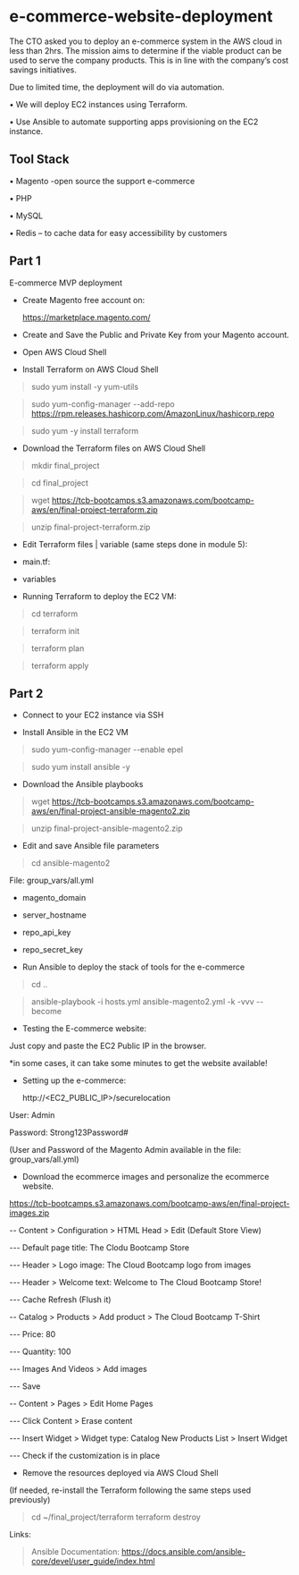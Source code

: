 # e-commerce-website-deployment

The CTO asked you to deploy an e-commerce system in the AWS cloud in less than 2hrs. The mission aims to determine if the viable product can be used to serve the company products. This is in line with the company’s cost savings initiatives.

Due to limited time, the deployment will do via automation.

•	We will deploy EC2 instances using Terraform.

•	Use Ansible to automate supporting apps provisioning on the EC2 instance. 

## Tool Stack

•	Magento -open source the support e-commerce

•	PHP

•	MySQL

•	Redis – to cache data for easy accessibility by customers



## Part 1

E-commerce MVP deployment

- Create Magento free account on:

  https://marketplace.magento.com/ 

- Create and Save the Public and Private Key from your Magento account.

- Open AWS Cloud Shell

- Install Terraform on AWS Cloud Shell

>sudo yum install -y yum-utils

>sudo yum-config-manager --add-repo https://rpm.releases.hashicorp.com/AmazonLinux/hashicorp.repo

>sudo yum -y install terraform

- Download the Terraform files on AWS Cloud Shell
  
>mkdir final_project

>cd final_project

>wget https://tcb-bootcamps.s3.amazonaws.com/bootcamp-aws/en/final-project-terraform.zip

>unzip final-project-terraform.zip

- Edit Terraform files | variable (same steps done in module 5):

- main.tf:
  
* variables

- Running Terraform to deploy the EC2 VM:

>cd terraform

>terraform init

>terraform plan

>terraform apply

## Part 2

- Connect to your EC2 instance via SSH

- Install Ansible in the EC2 VM

>sudo yum-config-manager --enable epel

>sudo yum install ansible -y

- Download the Ansible playbooks
  
>wget https://tcb-bootcamps.s3.amazonaws.com/bootcamp-aws/en/final-project-ansible-magento2.zip

>unzip final-project-ansible-magento2.zip

- Edit and save Ansible file parameters
  
>cd ansible-magento2

File: group_vars/all.yml

* magento_domain
  
* server_hostname
  
* repo_api_key
  
* repo_secret_key

- Run Ansible to deploy the stack of tools for the e-commerce

>cd ..

>ansible-playbook -i hosts.yml ansible-magento2.yml -k -vvv --become

- Testing the E-commerce website:

Just copy and paste the EC2 Public IP in the browser.

 *in some cases, it can take some minutes to get the website available!

- Setting up the e-commerce:
  
  http://<EC2_PUBLIC_IP>/securelocation

User: Admin

Password: Strong123Password#

(User and Password of the Magento Admin available in the file: group_vars/all.yml)

- Download the ecommerce images and personalize the ecommerce website.
  
 https://tcb-bootcamps.s3.amazonaws.com/bootcamp-aws/en/final-project-images.zip 

-- Content > Configuration > HTML Head > Edit (Default Store View)

--- Default page title: The Clodu Bootcamp Store

--- Header > Logo image: The Cloud Bootcamp logo from images

--- Header > Welcome text: Welcome to The Cloud Bootcamp Store!

--- Cache Refresh (Flush it)

-- Catalog > Products > Add product > The Cloud Bootcamp T-Shirt

--- Price: 80

--- Quantity: 100

--- Images And Videos > Add images

--- Save

-- Content > Pages > Edit Home Pages

--- Click Content > Erase content

--- Insert Widget > Widget type: Catalog New Products List > Insert Widget

--- Check if the customization is in place

- Remove the resources deployed via AWS Cloud Shell

(If needed, re-install the Terraform following the same steps used previously)

>cd ~/final_project/terraform
>terraform destroy



Links:
>Ansible Documentation: https://docs.ansible.com/ansible-core/devel/user_guide/index.html 
